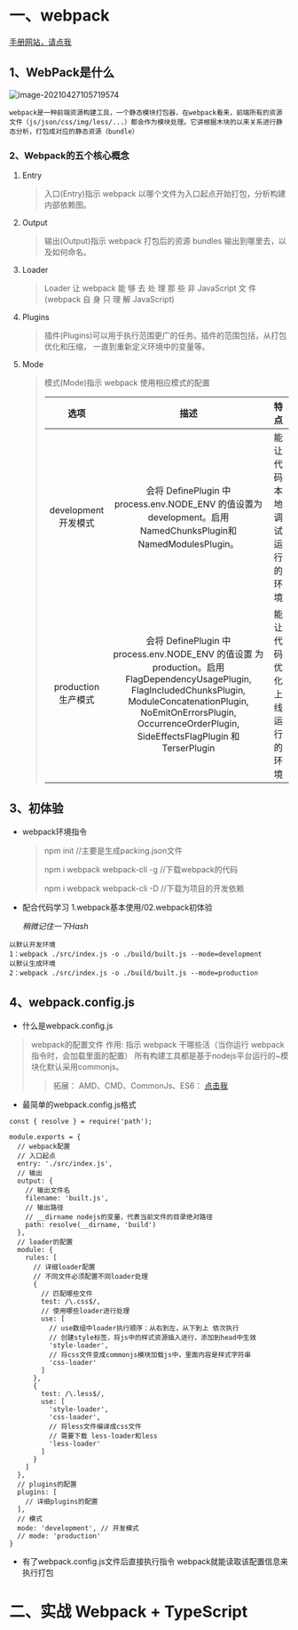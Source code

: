 # 一、webpack

[手册网站，请点我](https://webpack.docschina.org/concepts/)

## 1、WebPack是什么

![image-20210427105719574](https://gitee.com/zyc1165472536/md-img/raw/master/image-20210427105719574.png)

```
webpack是一种前端资源构建工具，一个静态模块打包器，在webpack看来，前端所有的资源文件（js/json/css/img/less/...）都会作为模块处理。它讲根据木块的以来关系进行静态分析，打包成对应的静态资源（bundle）
```

### 2、Webpack的五个核心概念

1. Entry 

   > 入口(Entry)指示 webpack 以哪个文件为入口起点开始打包，分析构建内部依赖图。

2. Output

   > 输出(Output)指示 webpack 打包后的资源 bundles 输出到哪里去，以及如何命名。

3. Loader

   > Loader 让 webpack 能 够 去 处 理 那 些 非 JavaScript 文 件 (webpack 自 身 只 理 解 JavaScript) 

4. Plugins

   > 插件(Plugins)可以用于执行范围更广的任务。插件的范围包括，从打包优化和压缩， 一直到重新定义环境中的变量等。 

5. Mode

   > 模式(Mode)指示 webpack 使用相应模式的配置
   > 
   > | 选项 |描述 |特点|
   > | :--: | :--: | :--: |
   > | development 开发模式 | 会将 DefinePlugin 中 process.env.NODE_ENV 的值设置为		  development。启用 NamedChunksPlugin和NamedModulesPlugin。 |能让代码本地调试 运行的环境 |
   > | production 生产模式 |会将 DefinePlugin 中 process.env.NODE_ENV 的值设置 为 production。启用 FlagDependencyUsagePlugin, FlagIncludedChunksPlugin, ModuleConcatenationPlugin, NoEmitOnErrorsPlugin, OccurrenceOrderPlugin, SideEffectsFlagPlugin 和 TerserPlugin|能让代码优化上线 运行的环境|
   >

## 3、初体验

- webpack环境指令

  > npm init  //主要是生成packing.json文件
  >
  > npm i webpack webpack-cli -g  //下载webpack的代码
  >
  > npm i webpack webpack-cli -D //下载为项目的开发依赖 

- 配合代码学习 1.webpack基本使用/02.webpack初体验

  *稍微记住一下Hash*
```
以默认开发环境
1：webpack ./src/index.js -o ./build/built.js --mode=development
以默认生成环境
2：webpack ./src/index.js -o ./build/built.js --mode=production
```



## 4、webpack.config.js

- 什么是webpack.config.js

> webpack的配置文件
> 作用: 指示 webpack 干哪些活（当你运行 webpack 指令时，会加载里面的配置）
> 所有构建工具都是基于nodejs平台运行的~模块化默认采用commonjs。
>
> > 拓展：
> > AMD、CMD、CommonJs、ES6：  [点击我](https://blog.csdn.net/tangxiujiang/article/details/81104174)

- 最简单的webpack.config.js格式

```
const { resolve } = require('path');

module.exports = {
  // webpack配置
  // 入口起点
  entry: './src/index.js',
  // 输出
  output: {
    // 输出文件名
    filename: 'built.js',
    // 输出路径
    // __dirname nodejs的变量，代表当前文件的目录绝对路径
    path: resolve(__dirname, 'build')
  },
  // loader的配置
  module: {
    rules: [
      // 详细loader配置
      // 不同文件必须配置不同loader处理
      {
        // 匹配哪些文件
        test: /\.css$/,
        // 使用哪些loader进行处理
        use: [
          // use数组中loader执行顺序：从右到左，从下到上 依次执行
          // 创建style标签，将js中的样式资源插入进行，添加到head中生效
          'style-loader',
          // 将css文件变成commonjs模块加载js中，里面内容是样式字符串
          'css-loader'
        ]
      },
      {
        test: /\.less$/,
        use: [
          'style-loader',
          'css-loader',
          // 将less文件编译成css文件
          // 需要下载 less-loader和less
          'less-loader'
        ]
      }
    ]
  },
  // plugins的配置
  plugins: [
    // 详细plugins的配置
  ],
  // 模式
  mode: 'development', // 开发模式
  // mode: 'production'
}
```

- 有了webpack.config.js文件后直接执行指令 webpack就能读取该配置信息来执行打包











# 二、实战 Webpack + TypeScript



